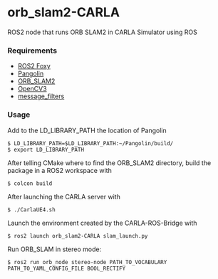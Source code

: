# orb_slam2-CARLA
ROS2 node that runs ORB SLAM2 in CARLA Simulator using ROS

### Requirements

 - [ROS2 Foxy](https://github.com/ros2/ros2/wiki/Installation)
 - [Pangolin](https://github.com/stevenlovegrove/Pangolin)
 - [ORB_SLAM2](https://github.com/raulmur/ORB_SLAM2)
 - [OpenCV3](https://docs.opencv.org/3.0-beta/doc/tutorials/introduction/linux_install/linux_install.html)
 - [message_filters](https://github.com/ros2/message_filters)
 
 ### Usage
 Add to the LD_LIBRARY_PATH the location of Pangolin
 
    $ LD_LIBRARY_PATH=$LD_LIBRARY_PATH:~/Pangolin/build/
    $ export LD_LIBRARY_PATH
    
 After telling CMake where to find the ORB_SLAM2 directory, build the package in a ROS2 workspace with
 
    $ colcon build
   
 After launching the CARLA server with
 
    $ ./CarlaUE4.sh
    
 Launch the environment created by the CARLA-ROS-Bridge with
 
    $ ros2 launch orb_slam2-CARLA slam_launch.py

 Run ORB_SLAM in stereo mode:
 
    $ ros2 run orb_node stereo-node PATH_TO_VOCABULARY PATH_TO_YAML_CONFIG_FILE BOOL_RECTIFY

